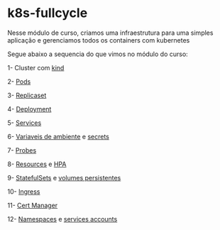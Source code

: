 # k8s-fullcycle
Nesse módulo de curso, criamos uma infraestrutura para uma simples aplicação e gerenciamos todos os containers com kubernetes

Segue abaixo a sequencia do que vimos no módulo do curso:

1- Cluster com [kind](https://kind.sigs.k8s.io/)

2- [Pods](https://kubernetes.io/docs/concepts/workloads/pods/)

3- [Replicaset](https://kubernetes.io/docs/concepts/workloads/controllers/replicaset/)

4- [Deployment](https://kubernetes.io/docs/concepts/workloads/controllers/deployment/)

5- [Services](https://kubernetes.io/docs/concepts/services-networking/service/)

6- [Variaveis de ambiente](https://kubernetes.io/docs/concepts/configuration/configmap/) e [secrets](https://kubernetes.io/docs/concepts/configuration/secret/)

7- [Probes](https://kubernetes.io/docs/tasks/configure-pod-container/configure-liveness-readiness-startup-probes/)

8- [Resources](https://kubernetes.io/docs/concepts/configuration/manage-resources-containers/#resource-types) e [HPA](https://kubernetes.io/docs/tasks/run-application/horizontal-pod-autoscale/)

9- [StatefulSets](https://kubernetes.io/docs/concepts/workloads/controllers/statefulset/) e [volumes persistentes](https://kubernetes.io/docs/concepts/storage/persistent-volumes/)

10- [Ingress](https://kubernetes.io/docs/concepts/services-networking/ingress/)

11- [Cert Manager](https://cert-manager.io/docs/)

12- [Namespaces](https://kubernetes.io/docs/concepts/services-networking/dns-pod-service/#namespaces-of-services) e [services accounts](https://kubernetes.io/docs/reference/access-authn-authz/service-accounts-admin/)
